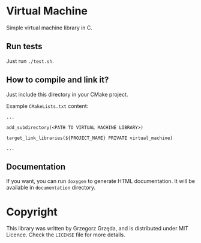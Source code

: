 # Virtual Machine
Simple virtual machine library in C.

## Run tests
Just run `./test.sh`.

## How to compile and link it?

Just include this directory in your CMake project.

Example `CMakeLists.txt` content:
```
...

add_subdirectory(<PATH TO VIRTUAL MACHINE LIBRARY>)

target_link_libraries(${PROJECT_NAME} PRIVATE virtual_machine)

...
```

## Documentation
If you want, you can run `doxygen` to generate HTML documentation. It will be available in `documentation` 
directory.


# Copyright
This library was written by Grzegorz Grzęda, and is distributed under MIT Licence. Check the `LICENSE` file for
more details.